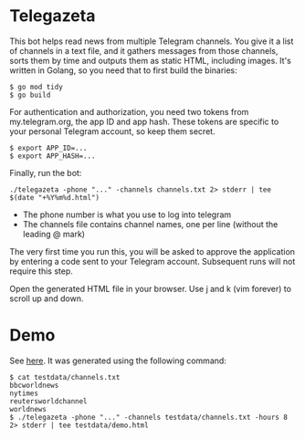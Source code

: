 # Telegazeta

This bot helps read news from multiple Telegram channels.
You give it a list of channels in a text file, and it gathers messages from those channels, sorts them by time and outputs them as static HTML, including images.
It's written in Golang, so you need that to first build the binaries:

    $ go mod tidy
    $ go build

For authentication and authorization, you need two tokens from my.telegram.org, the app ID and app hash.
These tokens are specific to your personal Telegram account, so keep them secret.

    $ export APP_ID=...
    $ export APP_HASH=...

Finally, run the bot:

    ./telegazeta -phone "..." -channels channels.txt 2> stderr | tee $(date "+%Y%m%d.html")

- The phone number is what you use to log into telegram
- The channels file contains channel names, one per line (without the leading @ mark)

The very first time you run this, you will be asked to approve the application by entering a code sent to your Telegram account.
Subsequent runs will not require this step.

Open the generated HTML file in your browser.
Use j and k (vim forever) to scroll up and down.

# Demo

See [here](http://htmlpreview.github.io/?https://raw.githubusercontent.com/mpenkov/tools/master/telegazeta/testdata/demo.html).
It was generated using the following command:

    $ cat testdata/channels.txt
    bbcworldnews
    nytimes
    reutersworldchannel
    worldnews
    $ ./telegazeta -phone "..." -channels testdata/channels.txt -hours 8 2> stderr | tee testdata/demo.html

